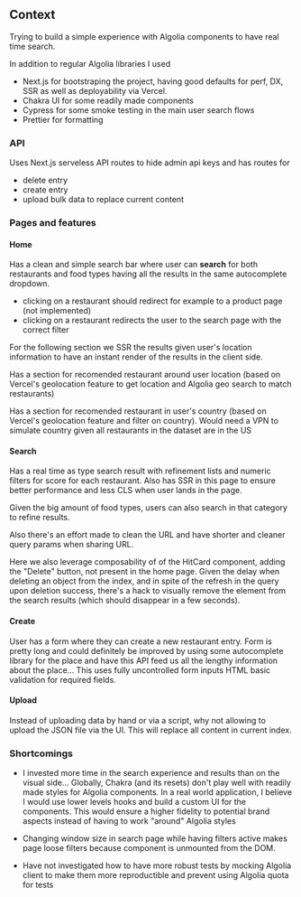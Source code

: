 ## Context

Trying to build a simple experience with Algolia components to have real time search.

In addition to regular Algolia libraries I used

- Next.js for bootstraping the project, having good defaults for perf, DX, SSR as well as deployability via Vercel.
- Chakra UI for some readily made components
- Cypress for some smoke testing in the main user search flows
- Prettier for formatting

### API

Uses Next.js serveless API routes to hide admin api keys and has routes for

- delete entry
- create entry
- upload bulk data to replace current content

### Pages and features

#### Home

Has a clean and simple search bar where user can **search** for both restaurants and food types having all the results in the same autocomplete dropdown.

- clicking on a restaurant should redirect for example to a product page (not implemented)
- clicking on a restaurant redirects the user to the search page with the correct filter

For the following section we SSR the results given user's location information to have an instant render of the results in the client side.

Has a section for recomended restaurant around user location (based on Vercel's geolocation feature to get location and Algolia geo search to match restaurants)

Has a section for recomended restaurant in user's country (based on Vercel's geolocation feature and filter on country). Would need a VPN to simulate country given all restaurants in the dataset are in the US

#### Search

Has a real time as type search result with refinement lists and numeric filters for score for each restaurant. Also has SSR in this page to ensure better performance and less CLS when user lands in the page.

Given the big amount of food types, users can also search in that category to refine results.

Also there's an effort made to clean the URL and have shorter and cleaner query params when sharing URL.

Here we also leverage composability of of the HitCard component, adding the "Delete" button, not present in the home page. Given the delay when deleting an object from the index, and in spite of the refresh in the query upon deletion success, there's a hack to visually remove the element from the search results (which should disappear in a few seconds).

#### Create

User has a form where they can create a new restaurant entry. Form is pretty long and could definitely be improved by using some autocomplete library for the place and have this API feed us all the lengthy information about the place... This uses fully uncontrolled form inputs HTML basic validation for required fields.

#### Upload

Instead of uploading data by hand or via a script, why not allowing to upload the JSON file via the UI. This will replace all content in current index.

### Shortcomings

- I invested more time in the search experience and results than on the visual side... Globally, Chakra (and its resets) don't play well with readily made styles for Algolia components. In a real world application, I believe I would use lower levels hooks and build a custom UI for the components. This would ensure a higher fidelity to potential brand aspects instead of having to work "around" Algolia styles

- Changing window size in search page while having filters active makes page loose filters because <Filters> component is unmounted from the DOM.

- Have not investigated how to have more robust tests by mocking Algolia client to make them more reproductible and prevent using Algolia quota for tests
